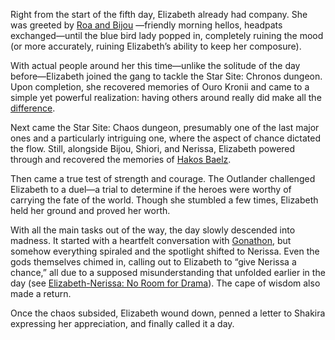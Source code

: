 Right from the start of the fifth day, Elizabeth already had company. She was greeted by [Roa and Bijou](https://www.youtube.com/live/9gL4We5utAk?t=490s)  —friendly morning hellos, headpats exchanged—until the blue bird lady popped in, completely ruining the mood (or more accurately, ruining Elizabeth’s ability to keep her composure).

With actual people around her this time—unlike the solitude of the day before—Elizabeth joined the gang to tackle the Star Site: Chronos dungeon. Upon completion, she recovered memories of Ouro Kronii and came to a simple yet powerful realization: having others around really did make all the [difference](https://www.youtube.com/live/9gL4We5utAk?t=6644s).

Next came the Star Site: Chaos dungeon, presumably one of the last major ones and a particularly intriguing one, where the aspect of chance dictated the flow. Still, alongside Bijou, Shiori, and Nerissa, Elizabeth powered through and recovered the memories of [Hakos Baelz](https://www.youtube.com/live/9gL4We5utAk?si=1zrJ9s4OAUQLt_pm&t=9740).

Then came a true test of strength and courage. The Outlander challenged Elizabeth to a duel—a trial to determine if the heroes were worthy of carrying the fate of the world. Though she stumbled a few times, Elizabeth held her ground and proved her worth.

With all the main tasks out of the way, the day slowly descended into madness. It started with a heartfelt conversation with [Gonathon](https://www.youtube.com/live/9gL4We5utAk?t=13255s), but somehow everything spiraled and the spotlight shifted to Nerissa. Even the gods themselves chimed in, calling out to Elizabeth to “give Nerissa a chance,” all due to a supposed misunderstanding that unfolded earlier in the day (see [Elizabeth-Nerissa: No Room for Drama](#edge:elizabeth-rose-bloodflame-nerissa-ravencroft-right-2-left-2)). The cape of wisdom also made a return.

Once the chaos subsided, Elizabeth wound down, penned a letter to Shakira expressing her appreciation, and finally called it a day.